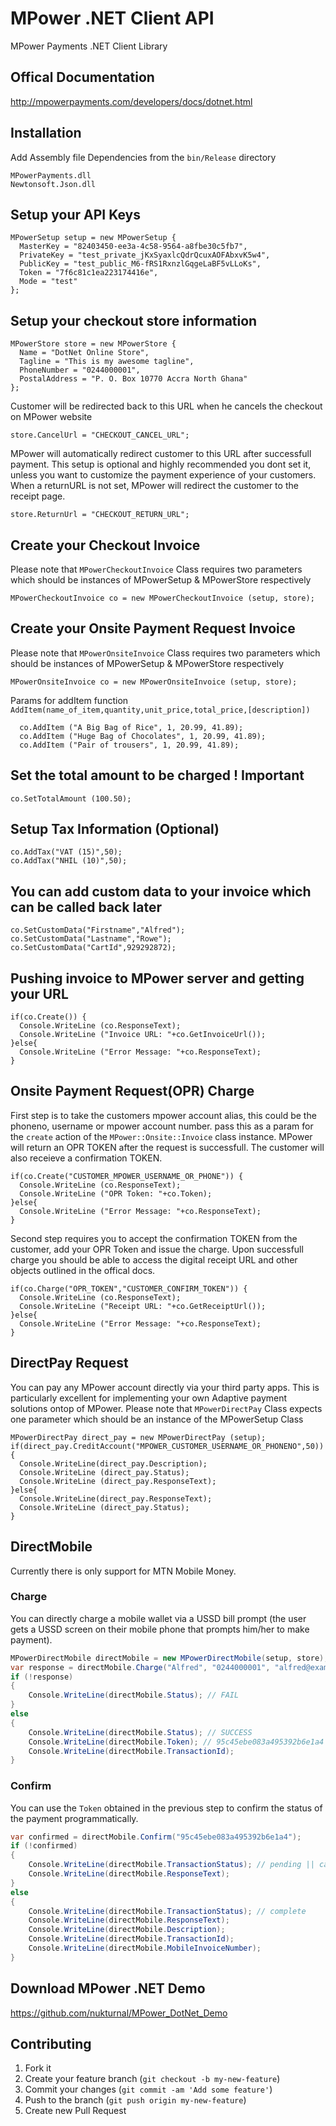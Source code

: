 MPower .NET Client API
======================
MPower Payments .NET Client Library

## Offical Documentation
http://mpowerpayments.com/developers/docs/dotnet.html

## Installation

Add Assembly file Dependencies from the `bin/Release` directory

    MPowerPayments.dll
    Newtonsoft.Json.dll

## Setup your API Keys

    MPowerSetup setup = new MPowerSetup {
      MasterKey = "82403450-ee3a-4c58-9564-a8fbe30c5fb7",
      PrivateKey = "test_private_jKxSyaxlcQdrQcuxAOFAbxvK5w4",
      PublicKey = "test_public_M6-fRS1RxnzlGqgeLaBF5vLLoKs",
      Token = "7f6c81c1ea223174416e",
      Mode = "test"
    };

## Setup your checkout store information

    MPowerStore store = new MPowerStore {
      Name = "DotNet Online Store",
      Tagline = "This is my awesome tagline",
      PhoneNumber = "0244000001",
      PostalAddress = "P. O. Box 10770 Accra North Ghana"
    };

Customer will be redirected back to this URL when he cancels the checkout on MPower website

    store.CancelUrl = "CHECKOUT_CANCEL_URL";

MPower will automatically redirect customer to this URL after successfull payment.
This setup is optional and highly recommended you dont set it, unless you want to customize the payment experience of your customers.
When a returnURL is not set, MPower will redirect the customer to the receipt page.

    store.ReturnUrl = "CHECKOUT_RETURN_URL";

## Create your Checkout Invoice
Please note that `MPowerCheckoutInvoice` Class requires two parameters which should be instances of MPowerSetup & MPowerStore respectively

    MPowerCheckoutInvoice co = new MPowerCheckoutInvoice (setup, store);

## Create your Onsite Payment Request Invoice
Please note that `MPowerOnsiteInvoice` Class requires two parameters which should be instances of MPowerSetup & MPowerStore respectively

    MPowerOnsiteInvoice co = new MPowerOnsiteInvoice (setup, store);

Params for addItem function `AddItem(name_of_item,quantity,unit_price,total_price,[description])`

      co.AddItem ("A Big Bag of Rice", 1, 20.99, 41.89);
      co.AddItem ("Huge Bag of Chocolates", 1, 20.99, 41.89);
      co.AddItem ("Pair of trousers", 1, 20.99, 41.89);

## Set the total amount to be charged ! Important

    co.SetTotalAmount (100.50);

## Setup Tax Information (Optional)

    co.AddTax("VAT (15)",50);
    co.AddTax("NHIL (10)",50);

## You can add custom data to your invoice which can be called back later

    co.SetCustomData("Firstname","Alfred");
    co.SetCustomData("Lastname","Rowe");
    co.SetCustomData("CartId",929292872);

## Pushing invoice to MPower server and getting your URL

    if(co.Create()) {
      Console.WriteLine (co.ResponseText);
      Console.WriteLine ("Invoice URL: "+co.GetInvoiceUrl());
    }else{
      Console.WriteLine ("Error Message: "+co.ResponseText);
    }

## Onsite Payment Request(OPR) Charge
First step is to take the customers mpower account alias, this could be the phoneno, username or mpower account number.
pass this as a param for the `create` action of the `MPower::Onsite::Invoice` class instance. MPower will return an OPR TOKEN after the request is successfull. The customer will also receieve a confirmation TOKEN.
        
    if(co.Create("CUSTOMER_MPOWER_USERNAME_OR_PHONE")) {
      Console.WriteLine (co.ResponseText);
      Console.WriteLine ("OPR Token: "+co.Token);
    }else{
      Console.WriteLine ("Error Message: "+co.ResponseText);
    }

Second step requires you to accept the confirmation TOKEN from the customer, add your OPR Token and issue the charge. Upon successfull charge you should be able to access the digital receipt URL and other objects outlined in the offical docs.

    if(co.Charge("OPR_TOKEN","CUSTOMER_CONFIRM_TOKEN")) {
      Console.WriteLine (co.ResponseText);
      Console.WriteLine ("Receipt URL: "+co.GetReceiptUrl());
    }else{
      Console.WriteLine ("Error Message: "+co.ResponseText);
    }

## DirectPay Request
You can pay any MPower account directly via your third party apps. This is particularly excellent for implementing your own Adaptive payment solutions ontop of MPower. Please note that `MPowerDirectPay` Class expects one parameter which should be an instance of the MPowerSetup Class

    MPowerDirectPay direct_pay = new MPowerDirectPay (setup);
    if(direct_pay.CreditAccount("MPOWER_CUSTOMER_USERNAME_OR_PHONENO",50)){
      Console.WriteLine(direct_pay.Description);
      Console.WriteLine (direct_pay.Status);
      Console.WriteLine (direct_pay.ResponseText);
    }else{
      Console.WriteLine(direct_pay.ResponseText);
      Console.WriteLine (direct_pay.Status);
    }

## DirectMobile
Currently there is only support for MTN Mobile Money.

### Charge
You can directly charge a mobile wallet via a USSD bill prompt (the user gets a USSD screen on their mobile phone that prompts him/her to make payment). 
```c#
MPowerDirectMobile directMobile = new MPowerDirectMobile(setup, store);
var response = directMobile.Charge("Alfred", "0244000001", "alfred@example.com", "MTN", 1);
if (!response) 
{
    Console.WriteLine(directMobile.Status); // FAIL
}
else
{
    Console.WriteLine(directMobile.Status); // SUCCESS
    Console.WriteLine(directMobile.Token); // 95c45ebe083a495392b6e1a4
    Console.WriteLine(directMobile.TransactionId);
}
```

### Confirm
You can use the `Token` obtained in the previous step to confirm the status of the payment programmatically.
```c#
var confirmed = directMobile.Confirm("95c45ebe083a495392b6e1a4");
if (!confirmed)
{
    Console.WriteLine(directMobile.TransactionStatus); // pending || cancelled
    Console.WriteLine(directMobile.ResponseText);
}
else
{
    Console.WriteLine(directMobile.TransactionStatus); // complete
    Console.WriteLine(directMobile.ResponseText);
    Console.WriteLine(directMobile.Description);
    Console.WriteLine(directMobile.TransactionId);
    Console.WriteLine(directMobile.MobileInvoiceNumber);
}
```

## Download MPower .NET Demo
https://github.com/nukturnal/MPower_DotNet_Demo

## Contributing

1. Fork it
2. Create your feature branch (`git checkout -b my-new-feature`)
3. Commit your changes (`git commit -am 'Add some feature'`)
4. Push to the branch (`git push origin my-new-feature`)
5. Create new Pull Request